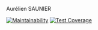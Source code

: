 Aurélien SAUNIER

[![Maintainability](https://api.codeclimate.com/v1/badges/38b0785254e9f31322f8/maintainability)](https://codeclimate.com/github/EleryanYuri/Project-LP4A-TD/maintainability)
[![Test Coverage](https://api.codeclimate.com/v1/badges/38b0785254e9f31322f8/test_coverage)](https://codeclimate.com/github/EleryanYuri/Project-LP4A-TD/test_coverage)